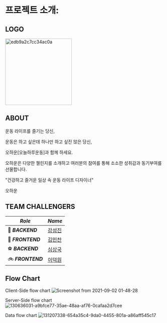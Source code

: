 # 프로젝트 소개:

## LOGO

<img width="212" alt="edb9a2c7cc34ac0a" src="https://user-images.githubusercontent.com/79678662/130745877-8594c252-a2f4-4f77-a277-61db47cf3a8e.png">


## ABOUT

운동 라이프를 즐기는 당신,

운동은 하고 싶은데 하나만 하고 싶진 않은 당신,

오하운[오늘하루운동]과 함께 하세요.

오하운은 다양한 챌린지를 소개하고 
여러분의 참여를 통해 소소한 성취감과 동기부여를 선물합니다.

"건강하고 즐거운 일상 속 운동 라이프 디자이너"

오하운


## TEAM CHALLENGERS

| *Role* | *Name* |
| --- | --- |
| 🎾 ***BACKEND*** | [강성진](https://github.com/spirited-hunger) |
| 🥋 ***FRONTEND*** | [김민찬](https://github.com/KimMinchan95) |
| ⚽️ ***BACKEND*** | [심상국](https://github.com/dankhan102) |
| 🚲 ***FRONTEND*** | [이덕원](https://github.com/Lee-Duckwon) |


## Flow Chart

Client-Side flow chart
![Screenshot from 2021-09-02 01-48-28](https://user-images.githubusercontent.com/83770790/131889821-351967a2-1b6b-477b-9775-a206d7f81e8a.png)

Server-Side flow chart
![130636031-a9bfce77-35ae-48aa-af76-0cafaa2d7cee](https://user-images.githubusercontent.com/83770790/131890003-9fca6d02-9ba4-474e-b4e5-55731ba0c68b.png)

Data flow chart
![131207338-654a35c4-9da0-4455-801a-a86aff545c17](https://user-images.githubusercontent.com/83770790/131890077-a483aae9-33ba-4ecf-9830-ae0d6dc8457d.png)
